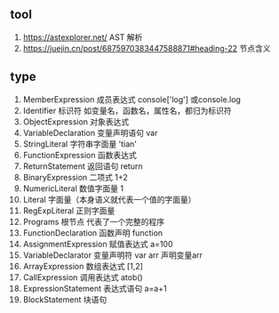 ## tool

1. https://astexplorer.net/  AST 解析
2. https://juejin.cn/post/6875970383447588871#heading-22 节点含义

## type

1. MemberExpression 成员表达式 console['log'] 或console.log
2. Identifier 标识符 如变量名，函数名，属性名，都归为标识符
3. ObjectExpression 对象表达式
4. VariableDeclaration 变量声明语句 var
5. StringLiteral 字符串字面量 'tian'
6. FunctionExpression 函数表达式
7. ReturnStatement 返回语句 return
8. BinaryExpression 二项式 1+2
9. NumericLiteral 数值字面量 1
10. Literal 字面量（本身语义就代表一个值的字面量）
11. RegExpLiteral 正则字面量
12. Programs 根节点 代表了一个完整的程序
13. FunctionDeclaration 函数声明 function
14. AssignmentExpression 赋值表达式 a=100
15. VariableDeclarator 变量声明符 var arr 声明变量arr
16. ArrayExpression 数组表达式 [1,2]
17. CallExpression 调用表达式 atob()
18. ExpressionStatement 表达式语句 a=a+1
19. BlockStatement 块语句
